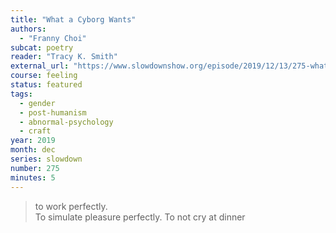 ```yaml
---
title: "What a Cyborg Wants"
authors:
  - "Franny Choi"
subcat: poetry
reader: "Tracy K. Smith"
external_url: "https://www.slowdownshow.org/episode/2019/12/13/275-what-a-cyborg-wants"
course: feeling
status: featured
tags:
  - gender
  - post-humanism
  - abnormal-psychology
  - craft
year: 2019
month: dec
series: slowdown
number: 275
minutes: 5
---
```


> to work perfectly.  
To simulate pleasure perfectly. To not cry at dinner

